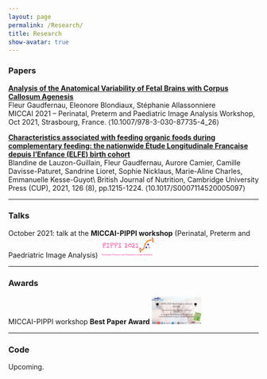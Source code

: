 ```yaml
---
layout: page
permalink: /Research/
title: Research
show-avatar: true
---
```


### Papers

**[Analysis of the Anatomical Variability of Fetal Brains with Corpus Callosum Agenesis](https://hal.archives-ouvertes.fr/hal-03362573)**\
Fleur Gaudfernau, Eleonore Blondiaux, Stéphanie Allassonniere\
MICCAI 2021 – Perinatal, Preterm and Paediatric Image Analysis Workshop, Oct 2021, Strasbourg, France. ⟨10.1007/978-3-030-87735-4_26⟩

**[Characteristics associated with feeding organic foods during complementary feeding: the nationwide Étude Longitudinale Française depuis l’Enfance (ELFE) birth cohort](https://hal.archives-ouvertes.fr/hal-03130270)**\
Blandine de Lauzon-Guillain, Fleur Gaudfernau, Aurore Camier, Camille Davisse-Paturet, Sandrine Lioret, Sophie Nicklaus, Marie-Aline Charles, Emmanuelle Kesse-Guyot\ 
British Journal of Nutrition, Cambridge University Press (CUP), 2021, 126 (8), pp.1215-1224. ⟨10.1017/S0007114520005097⟩
    
_________________

### Talks

October 2021: talk at the **MICCAI-PIPPI workshop** (Perinatal, Preterm and Paedriatric Image Analysis) 
<img src="/assets/img/PIPPI-Logo2021.png" alt="drawing" width="110"/>

_________________

### Awards

 MICCAI-PIPPI workshop **Best Paper Award** 
 <img src="/assets/img/PIPPI2021_Best_Presentation.png" alt="drawing" width="100"/>

_________________


### Code

Upcoming.
